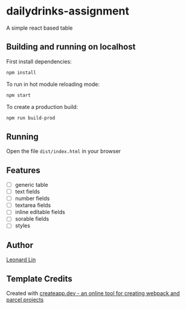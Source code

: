 
# dailydrinks-assignment

A simple react based table

## Building and running on localhost

First install dependencies:

```sh
npm install
```

To run in hot module reloading mode:

```sh
npm start
```

To create a production build:

```sh
npm run build-prod
```

## Running

Open the file `dist/index.html` in your browser

## Features

* [ ] generic table
* [ ] text fields
* [ ] number fields
* [ ] textarea fields
* [ ] inline editable fields
* [ ] sorable fields
* [ ] styles

## Author

[Leonard Lin](mailto:gwokae@gmail.com)

## Template Credits

Created with [createapp.dev - an online tool for creating webpack and parcel projects](https://createapp.dev/)

